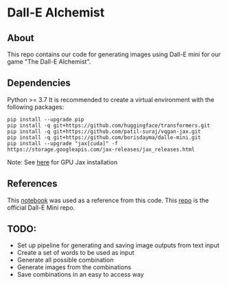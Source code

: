 # Dall-E Alchemist

## About
This repo contains our code for generating images using Dall-E mini for our game "The Dall-E Alchemist".

## Dependencies
Python >= 3.7
It is recommended to create a virtual environment with the following packages:
```
pip install --upgrade pip
pip install -q git+https://github.com/huggingface/transformers.git
pip install -q git+https://github.com/patil-suraj/vqgan-jax.git
pip install -q git+https://github.com/borisdayma/dalle-mini.git
pip install --upgrade "jax[cuda]" -f https://storage.googleapis.com/jax-releases/jax_releases.html
```
Note: See [here](https://github.com/google/jax#installation) for GPU Jax installation
## References
This [notebook](https://colab.research.google.com/github/borisdayma/dalle-mini/blob/main/tools/inference/inference_pipeline.ipynb#scrollTo=uzjAM2GBYpZX) was used as a reference from this code. This [repo](https://github.com/borisdayma/dalle-mini) is the official Dall-E Mini repo.

## TODO:
- Set up pipeline for generating and saving image outputs from text input
- Create a set of words to be used as input
- Generate all possible combination
- Generate images from the combinations
- Save combinations in an easy to access way
